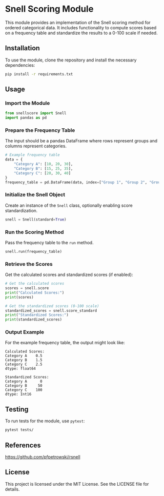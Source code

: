 # Snell Scoring Module

This module provides an implementation of the Snell scoring method for ordered categorical data. It includes functionality to compute scores based on a frequency table and standardize the results to a 0-100 scale if needed.

## Installation

To use the module, clone the repository and install the necessary dependencies:

```bash
pip install -r requirements.txt
```

## Usage

### Import the Module

```python
from snellscore import Snell
import pandas as pd
```

### Prepare the Frequency Table

The input should be a pandas DataFrame where rows represent groups and columns represent categories.

```python
# Example frequency table
data = {
    "Category A": [10, 20, 30],
    "Category B": [15, 25, 35],
    "Category C": [20, 30, 40]
}
frequency_table = pd.DataFrame(data, index=["Group 1", "Group 2", "Group 3"])
```

### Initialize the Snell Object

Create an instance of the `Snell` class, optionally enabling score standardization.

```python
snell = Snell(standard=True)
```

### Run the Scoring Method

Pass the frequency table to the `run` method.

```python
snell.run(frequency_table)
```

### Retrieve the Scores

Get the calculated scores and standardized scores (if enabled):

```python
# Get the calculated scores
scores = snell.score
print("Calculated Scores:")
print(scores)

# Get the standardized scores (0-100 scale)
standardized_scores = snell.score_standard
print("Standardized Scores:")
print(standardized_scores)
```

### Output Example

For the example frequency table, the output might look like:

```plaintext
Calculated Scores:
Category A    0.5
Category B    1.5
Category C    2.5
dtype: float64

Standardized Scores:
Category A      0
Category B     50
Category C    100
dtype: Int16
```

## Testing

To run tests for the module, use `pytest`:

```bash
pytest tests/
```

## References
https://github.com/pfpetrowski/rsnell

## License

This project is licensed under the MIT License. See the LICENSE file for details.
